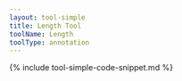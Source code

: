 ```yaml
---
layout: tool-simple
title: Length Tool
toolName: Length
toolType: annotation
---
```


{% include tool-simple-code-snippet.md %}
